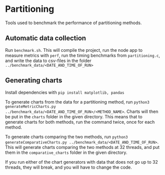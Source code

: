 # Partitioning

Tools used to benchmark the performance of partitioning methods.

## Automatic data collection

Run `benchmark.sh`. This will compile the project, run the node app to measure metrics with `perf`, run the timing benchmarks from `partitioning.c`, and write the data to csv-files in the folder `../benchmark_data/<DATE_AND_TIME_OF_RUN>`

## Generating charts

Install dependencies with `pip install matplotlib, pandas`

To generate charts from the data for a partitioning method, run `python3 generateMetricCharts.py ../benchmark_data/<DATE_AND_TIME_OF_RUN>/<METHOD_NAME>`. Charts will then be put in the `charts` folder in the given directory. This means that to generate charts for both methods, run the command twice, once for each method.

To generate charts comparing the two methods, run `python3 generateComparativeCharts.py ../benchmark_data/<DATE_AND_TIME_OF_RUN>`. This will generate charts comparing the two methods at 32 threads, and put them in the `comparative_charts` folder in the given directory.

If you run either of the chart generators with data that does not go up to 32 threads, they will break, and you will have to change the code.
